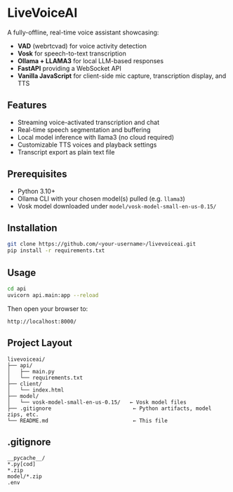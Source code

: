 # LiveVoiceAI

A fully-offline, real-time voice assistant showcasing:

- **VAD** (webrtcvad) for voice activity detection  
- **Vosk** for speech-to-text transcription  
- **Ollama + LLAMA3** for local LLM-based responses  
- **FastAPI** providing a WebSocket API  
- **Vanilla JavaScript** for client-side mic capture, transcription display, and TTS  

## Features

- Streaming voice-activated transcription and chat  
- Real-time speech segmentation and buffering  
- Local model inference with llama3 (no cloud required)  
- Customizable TTS voices and playback settings  
- Transcript export as plain text file     

## Prerequisites

- Python 3.10+  
- Ollama CLI with your chosen model(s) pulled (e.g. `llama3`)  
- Vosk model downloaded under `model/vosk-model-small-en-us-0.15/`  

## Installation

```bash
git clone https://github.com/<your-username>/livevoiceai.git
pip install -r requirements.txt
```

## Usage

```bash
cd api
uvicorn api.main:app --reload
```

Then open your browser to:

```
http://localhost:8000/
```

## Project Layout

```
livevoiceai/
├── api/
│   ├── main.py
│   └── requirements.txt
├── client/
│   └── index.html
├── model/
│   └── vosk-model-small-en-us-0.15/   ← Vosk model files
├── .gitignore                          ← Python artifacts, model zips, etc.
└── README.md                           ← This file
```

## .gitignore

```
__pycache__/
*.py[cod]
*.zip
model/*.zip
.env
```
